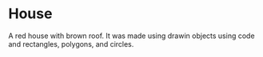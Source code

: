 # House
A red house with brown roof. It was made using drawin objects using code and rectangles, polygons, and circles.
